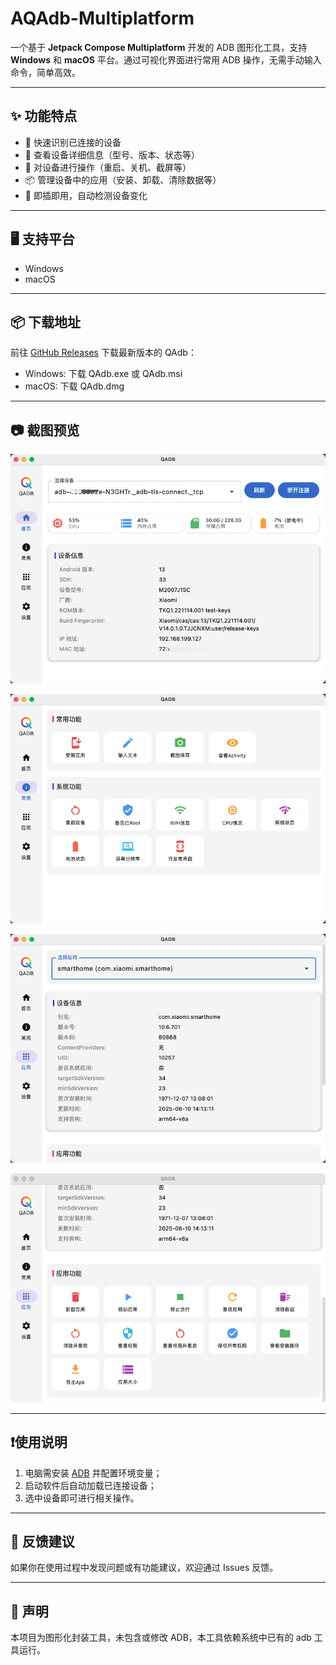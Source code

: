 # AQAdb-Multiplatform

一个基于 **Jetpack Compose Multiplatform** 开发的 ADB 图形化工具，支持 **Windows** 和 **macOS** 平台。通过可视化界面进行常用 ADB 操作，无需手动输入命令，简单高效。

---

## ✨ 功能特点

- 🚀 快速识别已连接的设备
- 🧾 查看设备详细信息（型号、版本、状态等）
- 📱 对设备进行操作（重启、关机、截屏等）
- 📦 管理设备中的应用（安装、卸载、清除数据等）
- 🔌 即插即用，自动检测设备变化

---

## 🖥 支持平台

- Windows
- macOS

---

## 📦 下载地址

前往 [GitHub Releases](https://github.com/ludoven/QAdb-Multiplatform/releases) 下载最新版本的 QAdb：

- Windows: 下载 QAdb.exe 或 QAdb.msi
- macOS: 下载 QAdb.dmg

---

## 📷 截图预览

![Home](qadb-1.png)

![Common](qadb-2.png)

![App](qadb-3.png)

![App](qadb-4.png)

---

## ❗️使用说明

1. 电脑需安装 [ADB](https://developer.android.com/tools/adb) 并配置环境变量；
2. 启动软件后自动加载已连接设备；
3. 选中设备即可进行相关操作。

---

## 📮 反馈建议

如果你在使用过程中发现问题或有功能建议，欢迎通过 Issues 反馈。

---

## 📌 声明

本项目为图形化封装工具，未包含或修改 ADB，本工具依赖系统中已有的 adb 工具运行。

